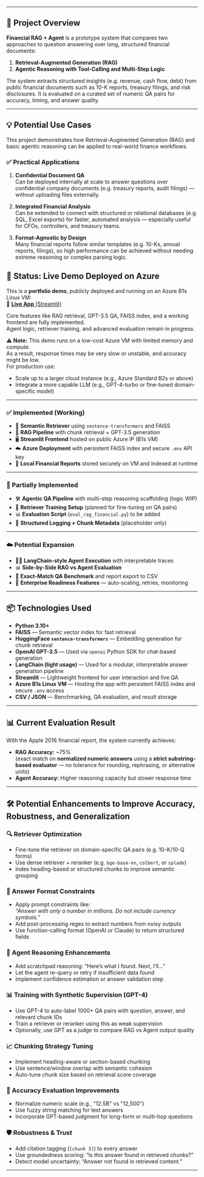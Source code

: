 ﻿---

## 🧾 Project Overview

**Financial RAG + Agent** is a prototype system that compares two approaches to question answering over long, structured financial documents:

1. **Retrieval-Augmented Generation (RAG)**  
2. **Agentic Reasoning with Tool-Calling and Multi-Step Logic**

The system extracts structured insights (e.g. revenue, cash flow, debt) from public financial documents such as 10-K reports, treasury filings, and risk disclosures. It is evaluated on a curated set of numeric QA pairs for accuracy, timing, and answer quality.

---

## 💡 Potential Use Cases

This project demonstrates how Retrieval-Augmented Generation (RAG) and basic agentic reasoning can be applied to real-world finance workflows.

### ✅ Practical Applications

1. **Confidential Document QA**  
   Can be deployed internally at scale to answer questions over confidential company documents (e.g. treasury reports, audit filings) — without uploading files externally.

2. **Integrated Financial Analysis**  
   Can be extended to connect with structured or relational databases (e.g. SQL, Excel exports) for faster, automated analysis — especially useful for CFOs, controllers, and treasury teams.

3. **Format-Agnostic by Design**  
   Many financial reports follow similar templates (e.g. 10-Ks, annual reports, filings), so high performance can be achieved without needing extreme reasoning or complex parsing logic.


## 🚀 Status: Live Demo Deployed on Azure

This is a **portfolio demo**, publicly deployed and running on an Azure B1s Linux VM:  
🔗 [**Live App** (Streamlit)](http://20.199.160.183:8501/)

Core features like RAG retrieval, GPT-3.5 QA, FAISS index, and a working frontend are fully implemented.  
Agent logic, retriever training, and advanced evaluation remain in progress.

⚠️ **Note:** This demo runs on a low-cost Azure VM with limited memory and compute.  
As a result, response times may be very slow or unstable, and accuracy might be low.  
For production use:
- Scale up to a larger cloud instance (e.g., Azure Standard B2s or above)
- Integrate a more capable LLM (e.g., GPT-4-turbo or fine-tuned domain-specific model)

---

### ✅ Implemented (Working)

- 🔎 **Semantic Retriever** using `sentence-transformers` and FAISS
- 🧠 **RAG Pipeline** with chunk retrieval + GPT-3.5 generation
- 🖥️ **Streamlit Frontend** hosted on public Azure IP (B1s VM)
- ☁️ **Azure Deployment** with persistent FAISS index and secure `.env` API key
- 📁 **Local Financial Reports** stored securely on VM and indexed at runtime

---

### 🧩 Partially Implemented

- 🛠️ **Agentic QA Pipeline** with multi-step reasoning scaffolding (logic WIP)
- 🧠 **Retriever Training Setup** (planned for fine-tuning on QA pairs)
- 📊 **Evaluation Script** (`eval_rag_financial.py`) to be added
- 📄 **Structured Logging + Chunk Metadata** (placeholder only)

---

### ☁️ Potential Expansion

- 🧑‍💼 **LangChain-style Agent Execution** with interpretable traces
- 📊 **Side-by-Side RAG vs Agent Evaluation**
- 🧾 **Exact-Match QA Benchmark** and report export to CSV
- 🧪 **Enterprise Readiness Features** — auto-scaling, retries, monitoring

---

## 📦 Technologies Used

- **Python 3.10+**
- **FAISS** — Semantic vector index for fast retrieval
- **HuggingFace `sentence-transformers`** — Embedding generation for chunk retrieval
- **OpenAI GPT-3.5** — Used via `openai` Python SDK for chat-based generation
- **LangChain (light usage)** — Used for a modular, interpretable answer generation pipeline
- **Streamlit** — Lightweight frontend for user interaction and live QA
- **Azure B1s Linux VM** — Hosting the app with persistent FAISS index and secure `.env` access
- **CSV / JSON** — Benchmarking, QA evaluation, and result storage

---


## 📊 Current Evaluation Result

With the Apple 2016 financial report, the system currently achieves:

- **RAG Accuracy:** ~75%  
  (exact match on **normalized numeric answers** using a **strict substring-based evaluator** — no tolerance for rounding, rephrasing, or alternative units)  
- **Agent Accuracy:** Higher reasoning capacity but slower response time

---

## 🛠️ Potential Enhancements to Improve Accuracy, Robustness, and Generalization

### 🔍 Retriever Optimization
- Fine-tune the retriever on domain-specific QA pairs (e.g. 10-K/10-Q forms)
- Use dense retriever + reranker (e.g. `bge-base-en`, `colbert`, or `splade`)
- Index heading-based or structured chunks to improve semantic grouping

### 🧮 Answer Format Constraints
- Apply prompt constraints like:  
  *“Answer with only a number in millions. Do not include currency symbols.”*
- Add post-processing regex to extract numbers from noisy outputs
- Use function-calling format (OpenAI or Claude) to return structured fields

### 🧠 Agent Reasoning Enhancements
- Add scratchpad reasoning: “Here’s what I found. Next, I’ll...”
- Let the agent re-query or retry if insufficient data found
- Implement confidence estimation or answer validation step

### 📊 Training with Synthetic Supervision (GPT-4)
- Use GPT-4 to auto-label 1000+ QA pairs with question, answer, and relevant chunk IDs
- Train a retriever or reranker using this as weak supervision
- Optionally, use GPT as a judge to compare RAG vs Agent output quality

### 📈 Chunking Strategy Tuning
- Implement heading-aware or section-based chunking
- Use sentence/window overlap with semantic cohesion
- Auto-tune chunk size based on retrieval score coverage

### 🧪 Accuracy Evaluation Improvements
- Normalize numeric scale (e.g., "12.5B" vs "12,500")
- Use fuzzy string matching for text answers
- Incorporate GPT-based judgment for long-form or multi-hop questions

### 🛡️ Robustness & Trust
- Add citation tagging (`[chunk 3]`) to every answer
- Use groundedness scoring: “Is this answer found in retrieved chunks?”
- Detect model uncertainty: “Answer not found in retrieved content.”

---